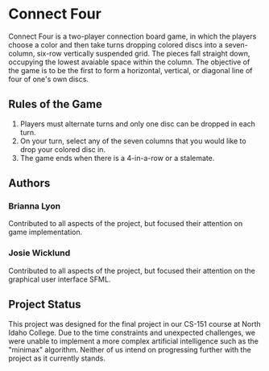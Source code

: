 # Connect Four
Connect Four is a two-player connection board game, in which the players choose a color and then take turns dropping colored discs into a seven-column, six-row vertically suspended grid. The pieces fall straight down, occupying the lowest avaiable space within the column. The objective of the game is to be the first to form a horizontal, vertical, or diagonal line of four of one's own discs. 

## Rules of the Game
1. Players must alternate turns and only one disc can be dropped in each turn.
2. On your turn, select any of the seven columns that you would like to drop your colored disc in.
3. The game ends when there is a 4-in-a-row or a stalemate.  

## Authors
### Brianna Lyon
Contributed to all aspects of the project, but focused their attention on game implementation.

### Josie Wicklund
Contributed to all aspects of the project, but focused their attention on the graphical user interface SFML.

## Project Status
This project was designed for the final project in our CS-151 course at North Idaho College. Due to the time constraints and unexpected challenges, we were unable to implement a more complex artificial intelligence such as the "minimax" algorithm. Neither of us intend on progressing further with the project as it currently stands. 